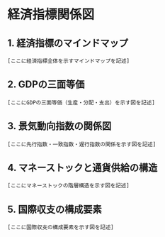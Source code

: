 # 経済指標関係図

## 1. 経済指標のマインドマップ

```
[ここに経済指標全体を示すマインドマップを記述]
```

## 2. GDPの三面等価

```
[ここにGDPの三面等価（生産・分配・支出）を示す図を記述]
```

## 3. 景気動向指数の関係図

```
[ここに先行指数・一致指数・遅行指数の関係を示す図を記述]
```

## 4. マネーストックと通貨供給の構造

```
[ここにマネーストックの階層構造を示す図を記述]
```

## 5. 国際収支の構成要素

```
[ここに国際収支の構成要素を示す図を記述]
``` 
